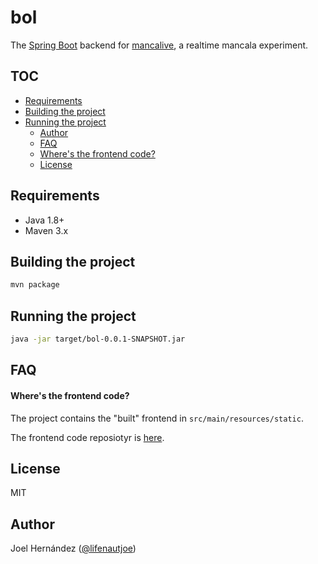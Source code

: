 # bol

The [Spring Boot](https://projects.spring.io/spring-boot/) backend for [mancalive](https://secure-cliffs-35079.herokuapp.com/auth), a realtime mancala experiment.

## TOC
- [Requirements](#requirements)
- [Building the project](#building-the-project)
- [Running the project](#running-the-project)
  * [Author](#author)
  * [FAQ](#faq)
  * [Where's the frontend code?](#where-s-the-frontend-code-)
  * [License](#license)


## Requirements

- Java 1.8+
- Maven 3.x

## Building the project
```bash
mvn package
```

## Running the project
```bash
java -jar target/bol-0.0.1-SNAPSHOT.jar
```

## FAQ

#### Where's the frontend code?
The project contains the "built" frontend in `src/main/resources/static`.

The frontend code reposiotyr is [here](https://github.com/lifenautjoe/bol-www/).

## License

MIT

## Author

Joel Hernández ([@lifenautjoe](www.lifenautjoe.com))